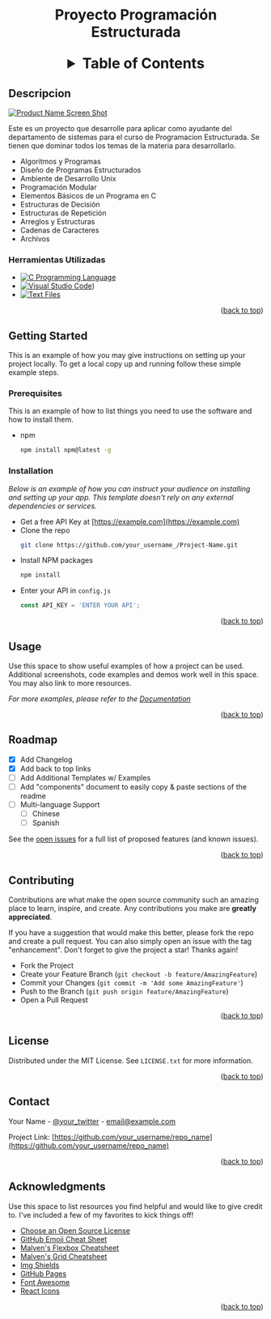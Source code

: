 <h1 align="center"> Proyecto Programación Estructurada</h*

<!-- Improved compatibility of back to top link: See: https://github.com/othneildrew/Best-README-Template/pull/* -->
<a name="readme-top"></a>
<!--
*** Thanks for checking out the Best-README-Template. If you have a suggestion
*** that would make this better, please fork the repo and create a pull request
*** or simply open an issue with the tag "enhancement".
*** Don't forget to give the project a star!
*** Thanks again! Now go create something AMAZING! :D
-->
<!-- TABLE OF CONTENTS -->
<details>
  <summary>Table of Contents</summary>
  <ol>
    <li>
      <a href="#about-the-project">About The Project</a>
      <ul>
        <li><a href="#built-with">Built With</a></li>
      </ul>
    </li>
    <li>
      <a href="#getting-started">Getting Started</a>
      <ul>
        <li><a href="#prerequisites">Prerequisites</a></li>
        <li><a href="#installation">Installation</a></li>
      </ul>
    </li>
    <li><a href="#usage">Usage</a></li>
    <li><a href="#roadmap">Roadmap</a></li>
    <li><a href="#contributing">Contributing</a></li>
    <li><a href="#license">License</a></li>
    <li><a href="#contact">Contact</a></li>
    <li><a href="#acknowledgments">Acknowledgments</a></li>
  </ol>
</details>



<!-- ABOUT THE PROJECT -->
## Descripcion

[![Product Name Screen Shot][product-screenshot]](https://example.com)

Este es un proyecto que desarrolle para aplicar como ayudante del departamento de sistemas para el curso de Programacion Estructurada.
Se tienen que dominar todos los temas de la materia para desarrollarlo.
* Algoritmos y Programas
* Diseño de Programas Estructurados
* Ambiente de Desarrollo Unix
* Programación Modular
* Elementos Básicos de un Programa en C
* Estructuras de Decisión
* Estructuras de Repetición
* Arreglos y Estructuras
* Cadenas de Caracteres
* Archivos
  
### Herramientas Utilizadas

* [![C Programming Language](https://img.shields.io/badge/C-Language-blue?style=for-the-badge&logo=c&logoColor=white)](https://en.wikipedia.org/wiki/C_(programming_language))
* [![Visual Studio Code](https://img.shields.io/badge/VSCode-IDE-blue?style=for-the-badge&logo=visualstudiocode&logoColor=white)](https://en.wikipedia.org/wiki/Visual_Studio_Code))
* [![Text Files](https://img.shields.io/badge/Text-Files-blue?style=for-the-badge&logo=aframe&logoColor=white)](https://en.wikipedia.org/wiki/Text_file)


<p align="right">(<a href="#readme-top">back to top</a>)</p>



<!-- GETTING STARTED -->
## Getting Started

This is an example of how you may give instructions on setting up your project locally.
To get a local copy up and running follow these simple example steps.

### Prerequisites

This is an example of how to list things you need to use the software and how to install them.
* npm
  ```sh
  npm install npm@latest -g
  ```

### Installation

_Below is an example of how you can instruct your audience on installing and setting up your app. This template doesn't rely on any external dependencies or services._

* Get a free API Key at [https://example.com](https://example.com)
* Clone the repo
   ```sh
   git clone https://github.com/your_username_/Project-Name.git
   ```
* Install NPM packages
   ```sh
   npm install
   ```
* Enter your API in `config.js`
   ```js
   const API_KEY = 'ENTER YOUR API';
   ```

<p align="right">(<a href="#readme-top">back to top</a>)</p>



<!-- USAGE EXAMPLES -->
## Usage

Use this space to show useful examples of how a project can be used. Additional screenshots, code examples and demos work well in this space. You may also link to more resources.

_For more examples, please refer to the [Documentation](https://example.com)_

<p align="right">(<a href="#readme-top">back to top</a>)</p>



<!-- ROADMAP -->
## Roadmap

- [x] Add Changelog
- [x] Add back to top links
- [ ] Add Additional Templates w/ Examples
- [ ] Add "components" document to easily copy & paste sections of the readme
- [ ] Multi-language Support
    - [ ] Chinese
    - [ ] Spanish

See the [open issues](https://github.com/othneildrew/Best-README-Template/issues) for a full list of proposed features (and known issues).

<p align="right">(<a href="#readme-top">back to top</a>)</p>



<!-- CONTRIBUTING -->
## Contributing

Contributions are what make the open source community such an amazing place to learn, inspire, and create. Any contributions you make are **greatly appreciated**.

If you have a suggestion that would make this better, please fork the repo and create a pull request. You can also simply open an issue with the tag "enhancement".
Don't forget to give the project a star! Thanks again!

* Fork the Project
* Create your Feature Branch (`git checkout -b feature/AmazingFeature`)
* Commit your Changes (`git commit -m 'Add some AmazingFeature'`)
* Push to the Branch (`git push origin feature/AmazingFeature`)
* Open a Pull Request

<p align="right">(<a href="#readme-top">back to top</a>)</p>



<!-- LICENSE -->
## License

Distributed under the MIT License. See `LICENSE.txt` for more information.

<p align="right">(<a href="#readme-top">back to top</a>)</p>



<!-- CONTACT -->
## Contact

Your Name - [@your_twitter](https://twitter.com/your_username) - email@example.com

Project Link: [https://github.com/your_username/repo_name](https://github.com/your_username/repo_name)

<p align="right">(<a href="#readme-top">back to top</a>)</p>



<!-- ACKNOWLEDGMENTS -->
## Acknowledgments

Use this space to list resources you find helpful and would like to give credit to. I've included a few of my favorites to kick things off!

* [Choose an Open Source License](https://choosealicense.com)
* [GitHub Emoji Cheat Sheet](https://www.webpagefx.com/tools/emoji-cheat-sheet)
* [Malven's Flexbox Cheatsheet](https://flexbox.malven.co/)
* [Malven's Grid Cheatsheet](https://grid.malven.co/)
* [Img Shields](https://shields.io)
* [GitHub Pages](https://pages.github.com)
* [Font Awesome](https://fontawesome.com)
* [React Icons](https://react-icons.github.io/react-icons/search)

<p align="right">(<a href="#readme-top">back to top</a>)</p>



<!-- MARKDOWN LINKS & IMAGES -->
<!-- https://www.markdownguide.org/basic-syntax/#reference-style-links -->
[contributors-shield]: https://img.shields.io/github/contributors/othneildrew/Best-README-Template.svg?style=for-the-badge
[contributors-url]: https://github.com/othneildrew/Best-README-Template/graphs/contributors
[forks-shield]: https://img.shields.io/github/forks/othneildrew/Best-README-Template.svg?style=for-the-badge
[forks-url]: https://github.com/othneildrew/Best-README-Template/network/members
[stars-shield]: https://img.shields.io/github/stars/othneildrew/Best-README-Template.svg?style=for-the-badge
[stars-url]: https://github.com/othneildrew/Best-README-Template/stargazers
[issues-shield]: https://img.shields.io/github/issues/othneildrew/Best-README-Template.svg?style=for-the-badge
[issues-url]: https://github.com/othneildrew/Best-README-Template/issues
[license-shield]: https://img.shields.io/github/license/othneildrew/Best-README-Template.svg?style=for-the-badge
[license-url]: https://github.com/othneildrew/Best-README-Template/blob/master/LICENSE.txt
[linkedin-shield]: https://img.shields.io/badge/-LinkedIn-black.svg?style=for-the-badge&logo=linkedin&colorB=*5
[linkedin-url]: https://linkedin.com/in/othneildrew
[product-screenshot]: images/screenshot.png

<!-- [Next.js]: https://img.shields.io/badge/next.js-***?style=for-the-badge&logo=nextdotjs&logoColor=white -->
[Next.js]: https://img.shields.io/badge/next.js-***?style=for-the-badge&logo=nextdotjs&logoColor=white
[Next-url]: https://nextjs.org/
[React.js]: https://img.shields.io/badge/React-***?style=for-the-badge&logo=react&logoColor=*DAFB
[React-url]: https://reactjs.org/
[Vue.js]: https://img.shields.io/badge/Vue.js-***?style=for-the-badge&logo=vuedotjs&logoColor=*C*D
[Vue-url]: https://vuejs.org/
[Angular.io]: https://img.shields.io/badge/Angular-DD**?style=for-the-badge&logo=angular&logoColor=white
[Angular-url]: https://angular.io/
[Svelte.dev]: https://img.shields.io/badge/Svelte-***?style=for-the-badge&logo=svelte&logoColor=FF**
[Svelte-url]: https://svelte.dev/
[Laravel.com]: https://img.shields.io/badge/Laravel-FF**?style=for-the-badge&logo=laravel&logoColor=white
[Laravel-url]: https://laravel.com
[Bootstrap.com]: https://img.shields.io/badge/Bootstrap-***?style=for-the-badge&logo=bootstrap&logoColor=white
[Bootstrap-url]: https://getbootstrap.com
[JQuery.com]: https://img.shields.io/badge/jQuery-**AD?style=for-the-badge&logo=jquery&logoColor=white
[JQuery-url]: https://jquery.com 
